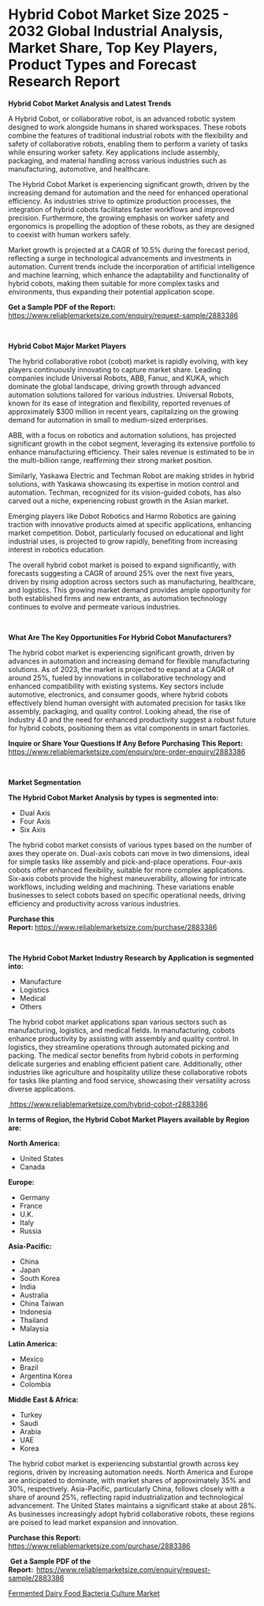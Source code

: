 <p><h1>Hybrid Cobot Market Size 2025 - 2032 Global Industrial Analysis, Market Share, Top Key Players, Product Types and Forecast Research Report</h1></p><p><strong>Hybrid Cobot Market Analysis and Latest Trends</strong></p>
<p><p>A Hybrid Cobot, or collaborative robot, is an advanced robotic system designed to work alongside humans in shared workspaces. These robots combine the features of traditional industrial robots with the flexibility and safety of collaborative robots, enabling them to perform a variety of tasks while ensuring worker safety. Key applications include assembly, packaging, and material handling across various industries such as manufacturing, automotive, and healthcare.</p><p>The Hybrid Cobot Market is experiencing significant growth, driven by the increasing demand for automation and the need for enhanced operational efficiency. As industries strive to optimize production processes, the integration of hybrid cobots facilitates faster workflows and improved precision. Furthermore, the growing emphasis on worker safety and ergonomics is propelling the adoption of these robots, as they are designed to coexist with human workers safely.</p><p>Market growth is projected at a CAGR of 10.5% during the forecast period, reflecting a surge in technological advancements and investments in automation. Current trends include the incorporation of artificial intelligence and machine learning, which enhance the adaptability and functionality of hybrid cobots, making them suitable for more complex tasks and environments, thus expanding their potential application scope.</p></p>
<p><strong>Get a Sample PDF of the Report:&nbsp;</strong> <a href="https://www.reliablemarketsize.com/enquiry/request-sample/2883386?utm_campaign=3226&utm_medium=2&utm_source=Github&utm_content=ia&utm_term=13032025&utm_id=hybrid-cobot">https://www.reliablemarketsize.com/enquiry/request-sample/2883386</a></p>
<p>&nbsp;</p>
<p><strong>Hybrid Cobot Major Market Players</strong></p>
<p><p>The hybrid collaborative robot (cobot) market is rapidly evolving, with key players continuously innovating to capture market share. Leading companies include Universal Robots, ABB, Fanuc, and KUKA, which dominate the global landscape, driving growth through advanced automation solutions tailored for various industries. Universal Robots, known for its ease of integration and flexibility, reported revenues of approximately $300 million in recent years, capitalizing on the growing demand for automation in small to medium-sized enterprises.</p><p>ABB, with a focus on robotics and automation solutions, has projected significant growth in the cobot segment, leveraging its extensive portfolio to enhance manufacturing efficiency. Their sales revenue is estimated to be in the multi-billion range, reaffirming their strong market position.</p><p>Similarly, Yaskawa Electric and Techman Robot are making strides in hybrid solutions, with Yaskawa showcasing its expertise in motion control and automation. Techman, recognized for its vision-guided cobots, has also carved out a niche, experiencing robust growth in the Asian market.</p><p>Emerging players like Dobot Robotics and Harmo Robotics are gaining traction with innovative products aimed at specific applications, enhancing market competition. Dobot, particularly focused on educational and light industrial uses, is projected to grow rapidly, benefiting from increasing interest in robotics education.</p><p>The overall hybrid cobot market is poised to expand significantly, with forecasts suggesting a CAGR of around 25% over the next five years, driven by rising adoption across sectors such as manufacturing, healthcare, and logistics. This growing market demand provides ample opportunity for both established firms and new entrants, as automation technology continues to evolve and permeate various industries.</p></p>
<p>&nbsp;</p>
<p><strong>What Are The Key Opportunities For Hybrid Cobot Manufacturers?</strong></p>
<p><p>The hybrid cobot market is experiencing significant growth, driven by advances in automation and increasing demand for flexible manufacturing solutions. As of 2023, the market is projected to expand at a CAGR of around 25%, fueled by innovations in collaborative technology and enhanced compatibility with existing systems. Key sectors include automotive, electronics, and consumer goods, where hybrid cobots effectively blend human oversight with automated precision for tasks like assembly, packaging, and quality control. Looking ahead, the rise of Industry 4.0 and the need for enhanced productivity suggest a robust future for hybrid cobots, positioning them as vital components in smart factories.</p></p>
<p><strong>Inquire or Share Your Questions If Any Before Purchasing This Report:</strong> <a href="https://www.reliablemarketsize.com/enquiry/pre-order-enquiry/2883386?utm_campaign=3226&utm_medium=2&utm_source=Github&utm_content=ia&utm_term=13032025&utm_id=hybrid-cobot">https://www.reliablemarketsize.com/enquiry/pre-order-enquiry/2883386</a></p>
<p>&nbsp;</p>
<p><strong>Market Segmentation</strong></p>
<p><strong>The Hybrid Cobot Market Analysis by types is segmented into:</strong></p>
<p><ul><li>Dual Axis</li><li>Four Axis</li><li>Six Axis</li></ul></p>
<p><p>The hybrid cobot market consists of various types based on the number of axes they operate on. Dual-axis cobots can move in two dimensions, ideal for simple tasks like assembly and pick-and-place operations. Four-axis cobots offer enhanced flexibility, suitable for more complex applications. Six-axis cobots provide the highest maneuverability, allowing for intricate workflows, including welding and machining. These variations enable businesses to select cobots based on specific operational needs, driving efficiency and productivity across various industries.</p></p>
<p><strong>Purchase this Report:&nbsp;</strong><a href="https://www.reliablemarketsize.com/purchase/2883386?utm_campaign=3226&utm_medium=2&utm_source=Github&utm_content=ia&utm_term=13032025&utm_id=hybrid-cobot">https://www.reliablemarketsize.com/purchase/2883386</a></p>
<p>&nbsp;</p>
<p><strong>The Hybrid Cobot Market Industry Research by Application is segmented into:</strong></p>
<p><ul><li>Manufacture</li><li>Logistics</li><li>Medical</li><li>Others</li></ul></p>
<p><p>The hybrid cobot market applications span various sectors such as manufacturing, logistics, and medical fields. In manufacturing, cobots enhance productivity by assisting with assembly and quality control. In logistics, they streamline operations through automated picking and packing. The medical sector benefits from hybrid cobots in performing delicate surgeries and enabling efficient patient care. Additionally, other industries like agriculture and hospitality utilize these collaborative robots for tasks like planting and food service, showcasing their versatility across diverse applications.</p></p>
<p><a href="https://www.reliablemarketsize.com/hybrid-cobot-r2883386?utm_campaign=3226&utm_medium=2&utm_source=Github&utm_content=ia&utm_term=13032025&utm_id=hybrid-cobot">&nbsp;https://www.reliablemarketsize.com/hybrid-cobot-r2883386</a></p>
<p><strong>In terms of Region, the Hybrid Cobot Market Players available by Region are:</strong></p>
<p>
    <p> <strong> North America: </strong>
        <ul>
            <li>United States</li>
            <li>Canada</li>
        </ul>
        </p> 
    <p> <strong> Europe: </strong>
        <ul>
            <li>Germany</li>
            <li>France</li>
            <li>U.K.</li>
            <li>Italy</li>
            <li>Russia</li>
        </ul>
        </p> 
    <p> <strong> Asia-Pacific: </strong>
        <ul>
            <li>China</li>
            <li>Japan</li>
            <li>South Korea</li>
            <li>India</li>
            <li>Australia</li>
            <li>China Taiwan</li>
            <li>Indonesia</li>
            <li>Thailand</li>
            <li>Malaysia</li>
        </ul>
        </p> 
    <p> <strong> Latin America: </strong>
        <ul>
            <li>Mexico</li>
            <li>Brazil</li>
            <li>Argentina Korea</li>
            <li>Colombia</li>
        </ul>
        </p> 
    <p> <strong> Middle East & Africa: </strong>
        <ul>
            <li>Turkey</li>
            <li>Saudi</li>
            <li>Arabia</li>
            <li>UAE</li>
            <li>Korea</li>
        </ul>
    </p>
    </p>
<p><p>The hybrid cobot market is experiencing substantial growth across key regions, driven by increasing automation needs. North America and Europe are anticipated to dominate, with market shares of approximately 35% and 30%, respectively. Asia-Pacific, particularly China, follows closely with a share of around 25%, reflecting rapid industrialization and technological advancement. The United States maintains a significant stake at about 28%. As businesses increasingly adopt hybrid collaborative robots, these regions are poised to lead market expansion and innovation.</p></p>
<p><strong>Purchase this Report: </strong><a href="https://www.reliablemarketsize.com/purchase/2883386?utm_campaign=3226&utm_medium=2&utm_source=Github&utm_content=ia&utm_term=13032025&utm_id=hybrid-cobot">https://www.reliablemarketsize.com/purchase/2883386</a></p>
<p>&nbsp;<strong>Get a Sample PDF of the Report:&nbsp;&nbsp;</strong><a href="https://www.reliablemarketsize.com/enquiry/request-sample/2883386?utm_campaign=3226&utm_medium=2&utm_source=Github&utm_content=ia&utm_term=13032025&utm_id=hybrid-cobot">https://www.reliablemarketsize.com/enquiry/request-sample/2883386</a></p>
<p><strong></strong></p>
<p><p><a href="https://github.com/akermigarib/Market-Research-Report-List-1/blob/main/fermented-dairy-food-bacteria-culture-market.md?utm_campaign=3226&utm_medium=2&utm_source=Github&utm_content=ia&utm_term=13032025&utm_id=hybrid-cobot">Fermented Dairy Food Bacteria Culture Market</a></p></p>